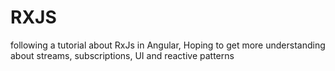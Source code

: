 # RXJS
following a tutorial about RxJs in Angular, Hoping to get more understanding about streams, subscriptions, UI and reactive patterns
